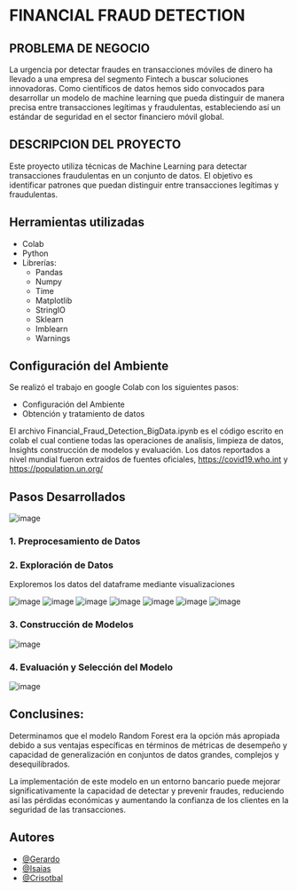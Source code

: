 # FINANCIAL FRAUD DETECTION

## PROBLEMA DE NEGOCIO

La urgencia por detectar fraudes en transacciones móviles de dinero ha llevado a una empresa del segmento Fintech a buscar soluciones innovadoras. Como científicos de datos hemos sido convocados para desarrollar un modelo de machine learning que pueda distinguir de manera precisa entre transacciones legítimas y fraudulentas, estableciendo así un estándar de seguridad en el sector financiero móvil global.

## DESCRIPCION DEL PROYECTO

Este proyecto utiliza técnicas de Machine Learning para detectar transacciones fraudulentas en un conjunto de datos. El objetivo es identificar patrones que puedan distinguir entre transacciones legítimas y fraudulentas.

## Herramientas utilizadas
- Colab
- Python
- Librerías:
  - Pandas
  - Numpy
  - Time
  - Matplotlib
  - StringIO
  - Sklearn
  - Imblearn
  - Warnings

## Configuración del Ambiente
Se realizó el trabajo en google Colab con los siguientes pasos:
- Configuración del Ambiente
- Obtención y tratamiento de datos

El archivo Financial_Fraud_Detection_BigData.ipynb es el código escrito en colab el cual contiene todas las operaciones de analisis, limpieza de datos, Insights construcción de modelos y evaluación.
Los datos reportados a nivel mundial fueron extraidos de fuentes oficiales, https://covid19.who.int y https://population.un.org/

## Pasos Desarrollados
![image](https://github.com/TigerXHero/Financial-Fraud-Detection/blob/main/images/pasos.png)

### 1. Preprocesamiento de Datos


### 2. Exploración de Datos

Exploremos los datos del dataframe mediante visualizaciones

![image](https://github.com/TigerXHero/Financial-Fraud-Detection/blob/main/images/distribucion_fraudes.png)
![image](https://github.com/TigerXHero/Financial-Fraud-Detection/blob/main/images/boxplot_monto.png)
![image](https://github.com/TigerXHero/Financial-Fraud-Detection/blob/main/images/transacciones_x_destinatario.png)
![image](https://github.com/TigerXHero/Financial-Fraud-Detection/blob/main/images/transacciones_mes.png)
![image](https://github.com/TigerXHero/Financial-Fraud-Detection/blob/main/images/transacciones_fraude.png)
![image](https://github.com/TigerXHero/Financial-Fraud-Detection/blob/main/images/transacciones_rango_horario.png)
![image](https://github.com/TigerXHero/Financial-Fraud-Detection/blob/main/images/mapa_calor_1.png)

### 3. Construcción de Modelos
![image](https://github.com/TigerXHero/Financial-Fraud-Detection/blob/main/images/matriz_confusion.png)

### 4. Evaluación y Selección del Modelo
![image](https://github.com/TigerXHero/Financial-Fraud-Detection/blob/main/images/evaluacion_modelos.png)

## Conclusines:

Determinamos que el modelo Random Forest era la opción más apropiada debido a sus ventajas específicas en términos de métricas de desempeño y capacidad de generalización en conjuntos de datos grandes, complejos y desequilibrados.

La implementación de este modelo en un entorno bancario puede mejorar significativamente la capacidad de detectar y prevenir fraudes, reduciendo así las pérdidas económicas y aumentando la confianza de los clientes en la seguridad de las transacciones.

## Autores

- [@Gerardo](https://github.com/GeraDLC)
- [@Isaias](https://github.com/TigerXHero)
- [@Crisotbal]()
